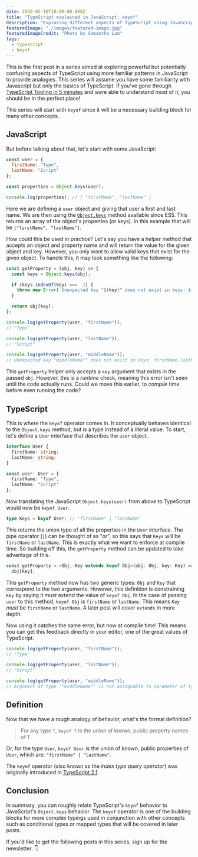 ```yaml
---
date: 2020-05-10T10:00:00.000Z
title: "TypeScript explained in JavaScript: keyof"
description: "Exploring different aspects of TypeScript using JavaScript."
featuredImage: "./images/featured-image.jpg"
featuredImageCredit: "Photo by Samantha Lam"
tags:
  - typescript
  - keyof
---
```


This is the first post in a series aimed at exploring powerful but potentially
confusing aspects of TypeScript using more familiar patterns in JavaScript to provide
analogies. This series will assume you have some familiarity with Javascript but
only the basics of TypeScript. If you've gone through
[TypeScript Tooling in 5 minutes](https://www.typescriptlang.org/docs/handbook/typescript-tooling-in-5-minutes.html)
and were able to understand most of it, you should be in the perfect place!

This series will start with `keyof` since it will be a necessary building block
for many other concepts.

## JavaScript

But before talking about that, let's start with some JavaScript:

```javascript
const user = {
  firstName: "Type",
  lastName: "Script"
};

const properties = Object.keys(user);

console.log(properties); // [ "firstName", "lastName" ]
```

Here we are defining a `user` object and giving that user a first and last
name. We are then using the
[`Object.keys`](https://developer.mozilla.org/en-US/docs/Web/JavaScript/Reference/Global_Objects/Object/keys)
method available since ES5. This returns an array of the object's properties (or keys).
In this example that will be `["firstName", "lastName"]`.

How could this be used in practice? Let's say you have a helper method that
accepts an object and property name and will return the value for the given
object and key. However, you only want to allow valid keys that exist for
the given object. To handle this, it may look something like the following:

```javascript
const getProperty = (obj, key) => {
  const keys = Object.keys(obj);

  if (keys.indexOf(key) === -1) {
    throw new Error(`Unexpected key "${key}" does not exist in keys: ${keys}`);
  }

  return obj[key];
};

console.log(getProperty(user, "firstName"));
// "Type"

console.log(getProperty(user, "lastName"));
// "Script"

console.log(getProperty(user, "middleName"));
// Unexpected key "middleName"" does not exist in keys: firstName,lastName
```

This `getProperty` helper only accepts a `key` argument that exists in the passed
`obj`. However, this is a _runtime_ check, meaning this error isn't seen until
the code actually runs. Could we move this earlier, to _compile_ time before
even running the code?

## TypeScript

This is where the `keyof` operator comes in. It conceptually behaves identical
to the `Object.keys` method, but is a type instead of a literal value. To
start, let's define a `User` interface that describes the `user` object.

```typescript
interface User {
  firstName: string;
  lastName: string;
}

const user: User = {
  firstName: "Type",
  lastName: "Script"
};
```

Now translating the JavaScript `Object.keys(user)` from above to TypeScript
would now be `keyof User`.

```typescript
type Keys = keyof User; // "firstName" | "lastName"
```

This returns the union type of all the properties in the `User` interface.
The pipe operator (`|`) can be thought of as "or", so this says that
`Keys` will be `firstName` or `lastName`. This is exactly what we want to enforce
at compile time. So building off this, the `getProperty` method can be updated
to take advantage of this.

```typescript
const getProperty = <Obj, Key extends keyof Obj>(obj: Obj, key: Key) =>
  obj[key];
```

This `getProperty` method now has two generic types: `Obj` and `Key` that
correspond to the two arguments. However,
this definition is constraining `Key` by saying it _must_ extend the value
of `keyof Obj`. In the case of passing `user` to this method, `keyof Obj` is
`firstName` or `lastName`. This means `Key` _must_ be `firstName` or `lastName`.
A later post will cover `extends` in more depth.

Now using it catches the same error, but now at compile time! This means you
can get this feedback directly in your editor, one of the great values of TypeScript.

```typescript
console.log(getProperty(user, "firstName"));
// "Type"

console.log(getProperty(user, "lastName"));
// "Script"

console.log(getProperty(user, "middleName"));
// Argument of type '"middleName"' is not assignable to parameter of type '"firstName" | "lastName"'
```

## Definition

Now that we have a rough analogy of behavior, what's the formal definition?

> For any type `T`, `keyof T` is the union of known, public property names of `T`

Or, for the type `User`, `keyof User` is the union of known, public properties
of `User`, which are: `"firstName" | "lastName"`.

The `keyof` operator (also known as the _index type query operator_) was originally introduced in
[TypeScript 2.1](https://www.typescriptlang.org/docs/handbook/release-notes/typescript-2-1.html).

## Conclusion

In summary, you can roughly relate TypeScript's `keyof` behavior to JavaScript's
`Object.keys` behavior. The `keyof` operator is one of the building blocks for more
complex typings used in conjunction with other concepts such as conditional
types or mapped types that will be covered in later posts.

If you'd like to get the following posts in this series, sign up for the
newsletter. 👇
